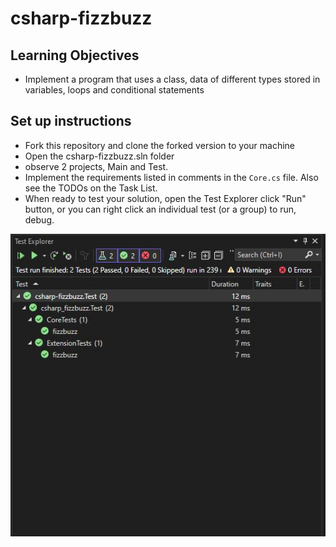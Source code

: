 # csharp-fizzbuzz

## Learning Objectives
- Implement a program that uses a class, data of different types stored in variables, loops and conditional statements

## Set up instructions
- Fork this repository and clone the forked version to your machine
- Open the csharp-fizzbuzz.sln folder
- observe 2 projects, Main and Test.
- Implement the requirements listed in comments in the `Core.cs` file.  Also see the TODOs on the Task List.
- When ready to test your solution, open the Test Explorer click "Run" button, or you can right click an individual test (or a group) to run, debug.

![](./assets/tests.JPG)

